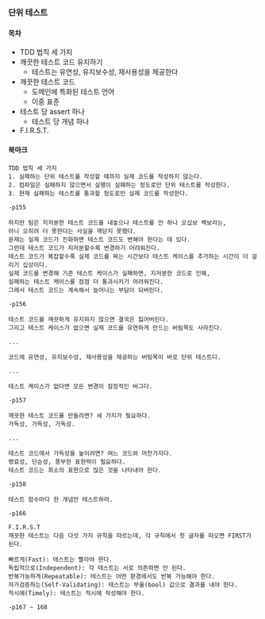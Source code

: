 ### 단위 테스트

#### 목차
- TDD 법칙 세 가지
- 깨끗한 테스트 코드 유지하기
    - 테스트는 유연성, 유지보수성, 재사용성을 제공한다
- 깨끗한 테스트 코드
    - 도메인에 특화된 테스트 언어
    - 이중 표준
- 테스트 당 assert 하나
    - 테스트 당 개념 하나
- F.I.R.S.T.

#### 북마크

```
TDD 법칙 세 가지
1. 실패하는 단위 테스트를 작성할 때까지 실제 코드를 작성하지 않는다.
2. 컴파일은 실패하지 않으면서 실행이 실패하는 정도로만 단위 테스트를 작성한다.
3. 현재 실패하는 테스트를 통과할 정도로만 실제 코드를 작성한다.

-p155
```

```
하지만 팀은 지저분한 테스트 코드를 내놓으나 테스트를 안 하나 오십보 백보라는,
아니 오히려 더 못한다는 사실을 깨닫지 못했다.
문제는 실제 코드가 진화하면 테스트 코드도 변해야 한다는 데 있다.
그런데 테스트 코드가 지저분할수록 변경하기 어려워진다.
테스트 코드가 복잡할수록 실제 코드를 짜는 시간보다 테스트 케이스를 추가하는 시간이 더 걸리기 십상이다.
실제 코드를 변경해 기존 테스트 케이스가 실패하면, 지저분한 코드로 인해,
실패하는 테스트 케이스를 점점 더 통과시키기 어려워진다.
그래서 테스트 코드는 계속해서 늘어나는 부담이 되버린다.

-p156
```

```
테스트 코드를 깨끗하게 유지하지 않으면 결국은 잃어버린다.
그리고 테스트 케이스가 없으면 실제 코드를 유연하게 만드는 버팀목도 사라진다.

...

코드에 유연성, 유지보수성, 재사용성을 제공하는 버팀목이 바로 단위 테스트다.

...

테스트 케이스가 없다면 모든 변경이 잠정적인 버그다.

-p157
```

```
깨끗한 테스트 코드를 만들려면? 세 가지가 필요하다.
가독성, 가독성, 가독성.

...

테스트 코드에서 가독성을 높이려면? 여느 코드와 마찬가지다.
명료성, 단순성, 풍부한 표현력이 필요하다.
테스트 코드는 최소의 표현으로 많은 것을 나타내야 한다.

-p158
```

```
테스트 함수마다 한 개념만 테스트하라.

-p166
```

```
F.I.R.S.T
깨끗한 테스트는 다음 다섯 가지 규칙을 따르는데, 각 규칙에서 첫 글자를 따오면 FIRST가 된다.

빠르게(Fast): 테스트는 빨라야 한다.
독립적으로(Independent): 각 테스트는 서로 의존하면 안 된다.
반복가능하게(Repeatable): 테스트는 어떤 환경에서도 반복 가능해야 한다.
자가검증하는(Self-Validating): 테스트는 부울(bool) 값으로 결과를 내야 한다.
적시에(Timely): 테스트는 적시에 작성해야 한다.

-p167 ~ 168
```

